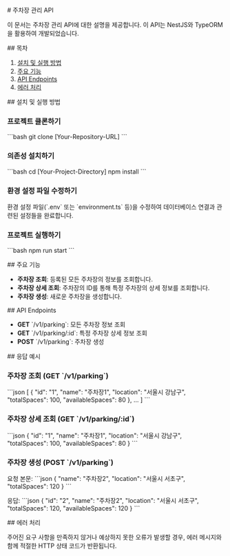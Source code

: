 \# 주차장 관리 API

이 문서는 주차장 관리 API에 대한 설명을 제공합니다. 이 API는 NestJS와 TypeORM을 활용하여 개발되었습니다.

\## 목차

1. [설치 및 실행 방법](#설치-및-실행-방법)
2. [주요 기능](#주요-기능)
3. [API Endpoints](#api-endpoints)
4. [에러 처리](#에러-처리)

\## 설치 및 실행 방법

### 프로젝트 클론하기

\```bash
git clone [Your-Repository-URL]
\```

### 의존성 설치하기

\```bash
cd [Your-Project-Directory]
npm install
\```

### 환경 설정 파일 수정하기

환경 설정 파일(\`.env\` 또는 \`environment.ts\` 등)을 수정하여 데이터베이스 연결과 관련된 설정들을 완료합니다.

### 프로젝트 실행하기

\```bash
npm run start
\```

\## 주요 기능

- **주차장 조회**: 등록된 모든 주차장의 정보를 조회합니다.
- **주차장 상세 조회**: 주차장의 ID를 통해 특정 주차장의 상세 정보를 조회합니다.
- **주차장 생성**: 새로운 주차장을 생성합니다.

\## API Endpoints

- **GET** \`/v1/parking\`: 모든 주차장 정보 조회
- **GET** \`/v1/parking/:id\`: 특정 주차장 상세 정보 조회
- **POST** \`/v1/parking\`: 주차장 생성

\## 응답 예시

### 주차장 조회 (GET \`/v1/parking\`)

\```json
[
{
"id": "1",
"name": "주차장1",
"location": "서울시 강남구",
"totalSpaces": 100,
"availableSpaces": 80
},
...
]
\```

### 주차장 상세 조회 (GET \`/v1/parking/:id\`)

\```json
{
"id": "1",
"name": "주차장1",
"location": "서울시 강남구",
"totalSpaces": 100,
"availableSpaces": 80
}
\```

### 주차장 생성 (POST \`/v1/parking\`)

요청 본문:
\```json
{
"name": "주차장2",
"location": "서울시 서초구",
"totalSpaces": 120
}
\```

응답:
\```json
{
"id": "2",
"name": "주차장2",
"location": "서울시 서초구",
"totalSpaces": 120,
"availableSpaces": 120
}
\```

\## 에러 처리

주어진 요구 사항을 만족하지 않거나 예상하지 못한 오류가 발생할 경우, 에러 메시지와 함께 적절한 HTTP 상태 코드가 반환됩니다.
